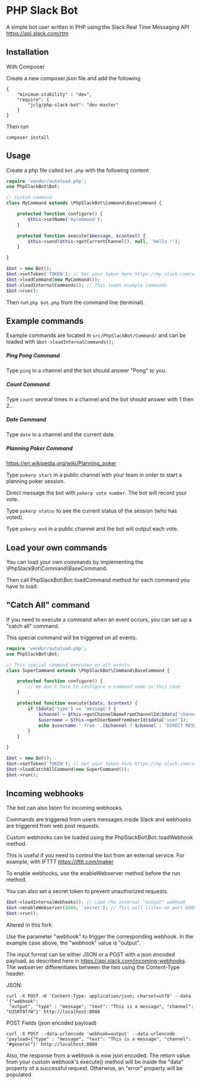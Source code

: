 # PHP Slack Bot

A simple bot user written in PHP using the Slack Real Time Messaging API https://api.slack.com/rtm

## Installation
With Composer


Create a new composer.json file and add the following

    {
        "minimum-stability" : "dev",
        "require": {
            "jclg/php-slack-bot": "dev-master"
        }
    }

Then run

    composer install

## Usage

Create a php file called `bot.php` with the following content

```php
require 'vendor/autoload.php';
use PhpSlackBot\Bot;

// Custom command
class MyCommand extends \PhpSlackBot\Command\BaseCommand {

    protected function configure() {
        $this->setName('mycommand');
    }

    protected function execute($message, $context) {
        $this->send($this->getCurrentChannel(), null, 'Hello !');
    }

}

$bot = new Bot();
$bot->setToken('TOKEN'); // Get your token here https://my.slack.com/services/new/bot
$bot->loadCommand(new MyCommand());
$bot->loadInternalCommands(); // This loads example commands
$bot->run();
```

Then run `php bot.php` from the command line (terminal).

## Example commands

Example commands are located in `src/PhpSlackBot/Command/` and can be loaded with `$bot->loadInternalCommands();`

##### Ping Pong Command

Type `ping` in a channel and the bot should answer "Pong" to you.

##### Count Command

Type `count` several times in a channel and the bot should answer with 1 then 2...

##### Date Command

Type `date` in a channel and the current date.

##### Planning Poker Command

https://en.wikipedia.org/wiki/Planning_poker

Type `pokerp start` in a public channel with your team in order to start a planning poker session.

Direct message the bot with `pokerp vote number`. The bot will record your vote.

Type `pokerp status` to see the current status of the session (who has voted).

Type `pokerp end` in a public channel and the bot will output each vote.

## Load your own commands

You can load your own commands by implementing the \PhpSlackBot\Command\BaseCommand.

Then call PhpSlackBot\Bot::loadCommand method for each command you have to load.

## "Catch All" command

If you need to execute a command when an event occurs, you can set up a "catch all" command.

This special command will be triggered on all events.

```php
require 'vendor/autoload.php';
use PhpSlackBot\Bot;

// This special command executes on all events
class SuperCommand extends \PhpSlackBot\Command\BaseCommand {

    protected function configure() {
        // We don't have to configure a command name in this case
    }

    protected function execute($data, $context) {
        if ($data['type'] == 'message') {
            $channel = $this->getChannelNameFromChannelId($data['channel']);
            $username = $this->getUserNameFromUserId($data['user']);
            echo $username.' from '.($channel ? $channel : 'DIRECT MESSAGE').' : '.$data['text'].PHP_EOL;
        }
    }

}

$bot = new Bot();
$bot->setToken('TOKEN'); // Get your token here https://my.slack.com/services/new/bot
$bot->loadCatchAllCommand(new SuperCommand());
$bot->run();
```

## Incoming webhooks

The bot can also listen for incoming webhooks.

Commands are triggered from users messages inside Slack and webhooks are triggered from web post requests.

Custom webhooks can be loaded using the PhpSlackBot\Bot::loadWebhook method.

This is useful if you need to control the bot from an external service. For example, with IFTTT https://ifttt.com/maker

To enable webhooks, use the enableWebserver method before the run method.

You can also set a secret token to prevent unauthorized requests.


```php
$bot->loadInternalWebhooks(); // Load the internal "output" webhook
$bot->enableWebserver(8080, 'secret'); // This will listen on port 8080
$bot->run();
```

Altered in this fork:

Use the parameter "webhook" to trigger the corresponding webhook.  In the example case above, the "webhook" value is "output".

The input format can be either JSON or a POST with a json encoded payload, as described here in https://api.slack.com/incoming-webhooks.  The webserver differentiates between the two using the Content-Type header.

JSON:
```
curl -X POST -H 'Content-Type: application/json; charset=utf8' --data '{"webhook":
 "output", "type" : "message", "text": "This is a message", "channel": "U35RT977W"}' http://localhost:8080
```
POST Fields (json encoded payload)
```
curl -X POST --data-urlencode 'webhook=output' --data-urlencode 'payload={"type" : "message", "text": "This is a message", "channel": "#general"}' http://localhost:8080
```

Also, the response from a webhook is now json encoded.  The return value from your custom webhook's execute() method will be inside the "data" property of a successful request.  Otherwise, an "error" property will be populated.
